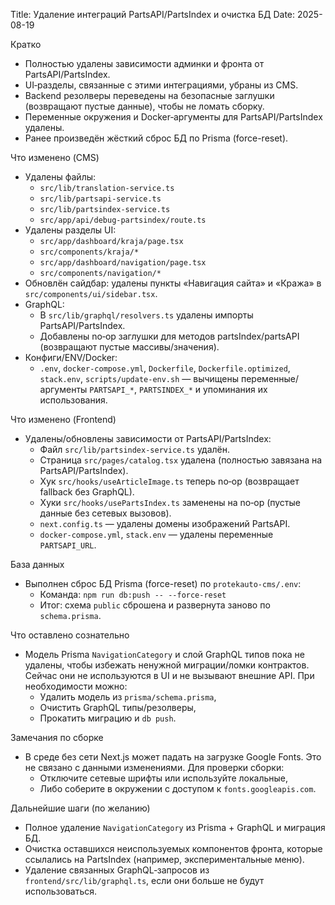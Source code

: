 Title: Удаление интеграций PartsAPI/PartsIndex и очистка БД
Date: 2025-08-19

Кратко
- Полностью удалены зависимости админки и фронта от PartsAPI/PartsIndex.
- UI‑разделы, связанные с этими интеграциями, убраны из CMS.
- Backend резолверы переведены на безопасные заглушки (возвращают пустые данные), чтобы не ломать сборку.
- Переменные окружения и Docker‑аргументы для PartsAPI/PartsIndex удалены.
- Ранее произведён жёсткий сброс БД по Prisma (force-reset).

Что изменено (CMS)
- Удалены файлы:
  - `src/lib/translation-service.ts`
  - `src/lib/partsapi-service.ts`
  - `src/lib/partsindex-service.ts`
  - `src/app/api/debug-partsindex/route.ts`
- Удалены разделы UI:
  - `src/app/dashboard/kraja/page.tsx`
  - `src/components/kraja/*`
  - `src/app/dashboard/navigation/page.tsx`
  - `src/components/navigation/*`
- Обновлён сайдбар: удалены пункты «Навигация сайта» и «Кража» в `src/components/ui/sidebar.tsx`.
- GraphQL:
  - В `src/lib/graphql/resolvers.ts` удалены импорты PartsAPI/PartsIndex.
  - Добавлены no‑op заглушки для методов partsIndex/partsAPI (возвращают пустые массивы/значения).
- Конфиги/ENV/Docker:
  - `.env`, `docker-compose.yml`, `Dockerfile`, `Dockerfile.optimized`, `stack.env`, `scripts/update-env.sh` — вычищены переменные/аргументы `PARTSAPI_*`, `PARTSINDEX_*` и упоминания их использования.

Что изменено (Frontend)
- Удалены/обновлены зависимости от PartsAPI/PartsIndex:
  - Файл `src/lib/partsindex-service.ts` удалён.
  - Страница `src/pages/catalog.tsx` удалена (полностью завязана на PartsAPI/PartsIndex).
  - Хук `src/hooks/useArticleImage.ts` теперь no‑op (возвращает fallback без GraphQL).
  - Хуки `src/hooks/usePartsIndex.ts` заменены на no‑op (пустые данные без сетевых вызовов).
  - `next.config.ts` — удалены домены изображений PartsAPI.
  - `docker-compose.yml`, `stack.env` — удалены переменные `PARTSAPI_URL`.

База данных
- Выполнен сброс БД Prisma (force-reset) по `protekauto-cms/.env`:
  - Команда: `npm run db:push -- --force-reset`
  - Итог: схема `public` сброшена и развернута заново по `schema.prisma`.

Что оставлено сознательно
- Модель Prisma `NavigationCategory` и слой GraphQL типов пока не удалены, чтобы избежать ненужной миграции/ломки контрактов. Сейчас они не используются в UI и не вызывают внешние API. При необходимости можно:
  - Удалить модель из `prisma/schema.prisma`,
  - Очистить GraphQL типы/резолверы,
  - Прокатить миграцию и `db push`.

Замечания по сборке
- В среде без сети Next.js может падать на загрузке Google Fonts. Это не связано с данными изменениями. Для проверки сборки:
  - Отключите сетевые шрифты или используйте локальные,
  - Либо соберите в окружении с доступом к `fonts.googleapis.com`.

Дальнейшие шаги (по желанию)
- Полное удаление `NavigationCategory` из Prisma + GraphQL и миграция БД.
- Очистка оставшихся неиспользуемых компонентов фронта, которые ссылались на PartsIndex (например, экспериментальные меню).
- Удаление связанных GraphQL‑запросов из `frontend/src/lib/graphql.ts`, если они больше не будут использоваться.

